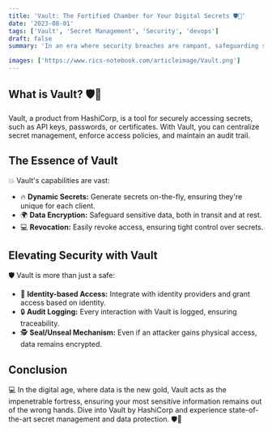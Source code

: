 ```yaml
---
title: 'Vault: The Fortified Chamber for Your Digital Secrets 🛡️🔐'
date: '2023-08-01'
tags: ['Vault', 'Secret Management', 'Security', 'devops']
draft: false
summary: 'In an era where security breaches are rampant, safeguarding sensitive data becomes paramount. Explore HashiCorps Vault, the tool designed to manage secrets and protect sensitive information.'

images: ['https://www.rics-notebook.com/articleimage/Vault.png']
---
```


## What is Vault? 🛡️🔐

Vault, a product from HashiCorp, is a tool for securely accessing secrets, such as API keys, passwords, or certificates. With Vault, you can centralize secret management, enforce access policies, and maintain an audit trail.

## The Essence of Vault

💥 Vault's capabilities are vast:

- 🔥 **Dynamic Secrets:** Generate secrets on-the-fly, ensuring they're unique for each client.
- 🌍 **Data Encryption:** Safeguard sensitive data, both in transit and at rest.
- 💻 **Revocation:** Easily revoke access, ensuring tight control over secrets.

## Elevating Security with Vault

🛡️ Vault is more than just a safe:

- 🔄 **Identity-based Access:** Integrate with identity providers and grant access based on identity.
- 🔒 **Audit Logging:** Every interaction with Vault is logged, ensuring traceability.
- 🕵️ **Seal/Unseal Mechanism:** Even if an attacker gains physical access, data remains encrypted.

## Conclusion

💻 In the digital age, where data is the new gold, Vault acts as the impenetrable fortress, ensuring your most sensitive information remains out of the wrong hands. Dive into Vault by HashiCorp and experience state-of-the-art secret management and data protection. 🛡️🔐
